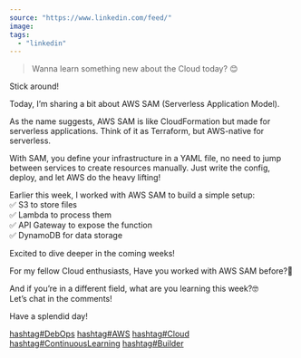 ```yaml
---
source: "https://www.linkedin.com/feed/"
image:
tags:
  - "linkedin"
---
```

> Wanna learn something new about the Cloud today? 😊  
  
Stick around!  
  
Today, I’m sharing a bit about AWS SAM (Serverless Application Model).  
  
As the name suggests, AWS SAM is like CloudFormation but made for serverless applications. Think of it as Terraform, but AWS-native for serverless.  
  
With SAM, you define your infrastructure in a YAML file, no need to jump between services to create resources manually. Just write the config, deploy, and let AWS do the heavy lifting!  
  
Earlier this week, I worked with AWS SAM to build a simple setup:  
✅ S3 to store files  
✅ Lambda to process them  
✅ API Gateway to expose the function  
✅ DynamoDB for data storage  
  
Excited to dive deeper in the coming weeks!  
  
For my fellow Cloud enthusiasts, Have you worked with AWS SAM before?🚀  
  
And if you’re in a different field, what are you learning this week?🤓  
Let’s chat in the comments!  
  
Have a splendid day!  
  
[hashtag#DebOps](https://www.linkedin.com/feed/hashtag/?keywords=debops&highlightedUpdateUrns=urn%3Ali%3Aactivity%3A7308070023183400960) [hashtag#AWS](https://www.linkedin.com/feed/hashtag/?keywords=aws&highlightedUpdateUrns=urn%3Ali%3Aactivity%3A7308070023183400960) [hashtag#Cloud](https://www.linkedin.com/feed/hashtag/?keywords=cloud&highlightedUpdateUrns=urn%3Ali%3Aactivity%3A7308070023183400960) [hashtag#ContinuousLearning](https://www.linkedin.com/feed/hashtag/?keywords=continuouslearning&highlightedUpdateUrns=urn%3Ali%3Aactivity%3A7308070023183400960) [hashtag#Builder](https://www.linkedin.com/feed/hashtag/?keywords=builder&highlightedUpdateUrns=urn%3Ali%3Aactivity%3A7308070023183400960)
> 